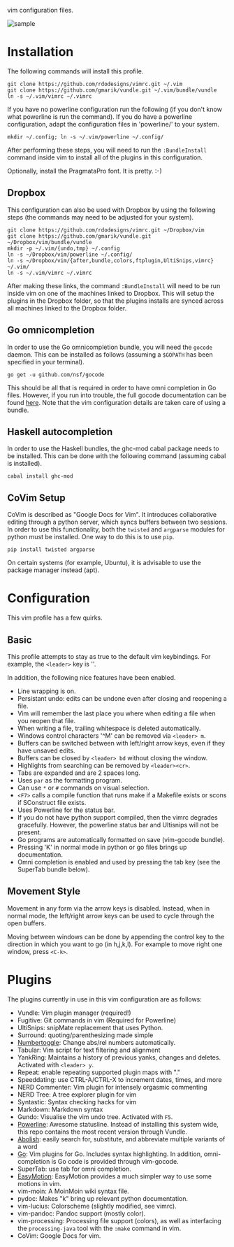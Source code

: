 vim configuration files.

![sample](https://raw.github.com/rdodesigns/vimrc/master/sample.png)


Installation
============

The following commands will install this profile.

    git clone https://github.com/rdodesigns/vimrc.git ~/.vim
    git clone https://github.com/gmarik/vundle.git ~/.vim/bundle/vundle
    ln -s ~/.vim/vimrc ~/.vimrc

If you have no powerline configuration run the following (if you don't know
what powerline is run the command). If you do have a powerline configuration,
adapt the configuration files in 'powerline/' to your system.

    mkdir ~/.config; ln -s ~/.vim/powerline ~/.config/

After performing these steps, you will need to run the `:BundleInstall`
command inside vim to install all of the plugins in this configuration.

Optionally, install the PragmataPro font. It is pretty. :-)


Dropbox
-------

This configuration can also be used with Dropbox by using the following steps
(the commands may need to be adjusted for your system).

    git clone https://github.com/rdodesigns/vimrc.git ~/Dropbox/vim
    git clone https://github.com/gmarik/vundle.git ~/Dropbox/vim/bundle/vundle
    mkdir -p ~/.vim/{undo,tmp} ~/.config
    ln -s ~/Dropbox/vim/powerline ~/.config/
    ln -s ~/Dropbox/vim/{after,bundle,colors,ftplugin,UltiSnips,vimrc} ~/.vim/
    ln -s ~/.vim/vimrc ~/.vimrc

After making these links, the command `:BundleInstall` will need to be run
inside vim on one of the machines linked to Dropbox. This will setup the
plugins in the Dropbox folder, so that the plugins installs are synced across
all machines linked to the Dropbox folder.


Go omnicompletion
-----------------

In order to use the Go omnicompletion bundle, you will need the `gocode`
daemon. This can be installed as follows (assuming a `$GOPATH` has been
specified in your terminal).

    go get -u github.com/nsf/gocode

This should be all that is required in order to have omni completion in Go
files. However, if you run into trouble, the full gocode documentation can be
found [here](https://github.com/nsf/gocode). Note that the vim configuration
details are taken care of using a bundle.


Haskell autocompletion
----------------------

In order to use the Haskell bundles, the ghc-mod cabal package needs to be
installed. This can be done with the following command (assuming cabal is
installed).

    cabal install ghc-mod


<!--
Python Autocompletion
---------------------

To have the Jedi Python autocompletion work, the jedi module must be
installed. One way to do this is to use `pip`.

    pip install jedi

On certain systems (for example, Ubuntu), it is advisable to use the package
manager instead (apt).
-->


CoVim Setup
-----------

CoVim is described as "Google Docs for Vim". It introduces collaborative
editing through a python server, which syncs buffers between two sessions. In
order to use this functionality, both the `twisted` and `argparse` modules for
python must be installed. One way to do this is to use `pip`.

    pip install twisted argparse

On certain systems (for example, Ubuntu), it is advisable to use the package
manager instead (apt).


Configuration
=============

This vim profile has a few quirks.


Basic
-----

This profile attempts to stay as true to the default vim keybindings. For
example, the `<leader>` key is '\'.

In addition, the following nice features have been enabled.

- Line wrapping is on.
- Persistant undo: edits can be undone even after closing and reopening a file.
- Vim will remember the last place you where when editing a file when you
  reopen that file.
- When writing a file, trailing whitespace is deleted automatically.
- Windows control characters '^M' can be removed via `<leader> m`.
- Buffers can be switched between with left/right arrow keys, even if they have
  unsaved edits.
- Buffers can be closed by `<leader> bd` without closing the window.
- Highlights from searching can be removed by `<leader><cr>`.
- Tabs are expanded and are 2 spaces long.
- Uses `par` as the formatting program.
- Can use `*` or `#` commands on visual selection.
- `<F7>` calls a compile function that runs make if a Makefile exists or scons
  if SConstruct file exists.
- Uses Powerline for the status bar.
- If you do not have python support compiled, then the vimrc degrades
  gracefully. However, the powerline status bar and Ultisnips will not be
  present.
- Go programs are automatically formatted on save (vim-gocode bundle).
- Pressing 'K' in normal mode in python or go files brings up documentation.
- Omni completion is enabled and used by pressing the tab key (see the
  SuperTab bundle below).


Movement Style
--------------

Movement in any form via the arrow keys is disabled. Instead, when in normal
mode, the left/right arrow keys can be used to cycle through the open buffers.

Moving between windows can be done by appending the control key to the
direction in which you want to go (in h,j,k,l). For example to move right one
window, press `<C-k>`.


Plugins
=======

The plugins currently in use in this vim configuration are as follows:

- Vundle: Vim plugin manager (required!)
- Fugitive: Git commands in vim (Required for Powerline)
- UltiSnips: snipMate replacement that uses Python.
- Surround: quoting/parenthesizing made simple
- [Numbertoggle][numtoggle]: Change abs/rel numbers automatically.
- Tabular: Vim script for text filtering and alignment
- YankRing: Maintains a history of previous yanks, changes and deletes.
  Activated with `<leader> y`.
- Repeat: enable repeating supported plugin maps with "."
- Speeddating: use CTRL-A/CTRL-X to increment dates, times, and more
- NERD Commenter: Vim plugin for intensely orgasmic commenting
- NERD Tree: A tree explorer plugin for vim
- Syntastic: Syntax checking hacks for vim
- Markdown: Markdown syntax
- Gundo: Visualise the vim undo tree. Activated with `F5`.
- [Powerline][powerline]: Awesome statusline. Instead of installing this system
  wide, this repo contains the most recent version through Vundle.
- [Abolish][abolish]: easily search for, substitute, and abbreviate multiple
  variants of a word
- [Go][go_bundle]: Vim plugins for Go. Includes syntax highlighting. In
  addition, omni-completion is Go code is provided through vim-gocode.
- SuperTab: use tab for omni completion.
- [EasyMotion][easymotion]: EasyMotion provides a much simpler way to use some
  motions in vim.
- vim-moin: A MoinMoin wiki syntax file.
- pydoc: Makes "k" bring up relevant python documentation.
- vim-lucius: Colorscheme (slightly modified, see vimrc).
- vim-pandoc: Pandoc support (mostly color).
- vim-processing: Processing file support (colors), as well as interfacing the
  `processing-java` tool with the `:make` command in vim.
- CoVim: Google Docs for vim.
<!--- jedi-vim: Python tab autocompletion.-->


<!-- Links -->
[powerline]: https://powerline.readthedocs.org/
[numtoggle]: http://goo.gl/0ZHg2 "Relative line numbers in Vim for super-fast movement"
[abolish]: https://github.com/tpope/vim-abolish "easily search for, substitute, and abbreviate multiple variants of a word"
[go_bundle]: https://github.com/jnwhiteh/vim-golang
[easymotion]: https://github.com/Lokaltog/vim-easymotion
